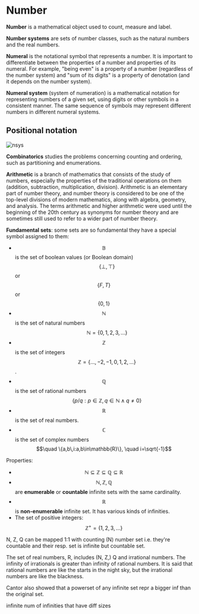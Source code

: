 # Number


**Number** is a mathematical object used to count, measure and label.

**Number systems** are sets of number classes, such as the natural numbers and the real numbers.

**Numeral** is the notational symbol that represents a number. It is important to differentiate between the properties of a number and properties of its numeral. For example, "being even" is a property of a number (regardless of the number system) and "sum of its digits" is a property of denotation (and it depends on the number system).

**Numeral system** (system of numeration) is a mathematical notation for representing numbers of a given set, using digits or other symbols in a consistent manner. The same sequence of symbols may represent different numbers in different numeral systems.


## Positional notation
![nsys][nsys]

[nsys]: https://upload.wikimedia.org/wikipedia/commons/thumb/7/78/Positional_notation_glossary-en.svg/800px-Positional_notation_glossary-en.svg.png?1543607123569


**Combinatorics** studies the problems concerning counting and ordering, such as partitioning and enumerations.

**Arithmetic** is a branch of mathematics that consists of the study of numbers, especially the properties of the traditional operations on them (addition, subtraction, multiplication, division). Arithmetic is an elementary part of number theory, and number theory is considered to be one of the top-level divisions of modern mathematics, along with algebra, geometry, and analysis. The terms arithmetic and higher arithmetic were used until the beginning of the 20th century as synonyms for number theory and are sometimes still used to refer to a wider part of number theory.


**Fundamental sets**: some sets are so fundamental they have a special symbol assigned to them:
- $$\mathbb{B}$$ is the set of boolean values (or Boolean domain)    
  $$\quad \{\bot,\top\}$$ or $$\{F,T\}$$ or $$\{0,1\}$$
- $$\mathbb{N}$$ is the set of natural numbers     
  $$\quad \mathbb{N}=\{0,1,2,3,\dots\}$$
- $$\mathbb{Z}$$ is the set of integers     
  $$\quad \mathbb{Z}=\{\dots,-2,-1,0,1,2,\dots\}$$.     
- $$\mathbb{Q}$$ is the set of rational numbers     
  $$\quad \{p/q : p \in\mathbb{Z}, q\in \mathbb{N}\land q\neq 0\}$$
- $$\mathbb{R}$$ is the set of real numbers.
- $$\mathbb{C}$$ is the set of complex numbers    
  $$\quad \{a,b\,i:a,b\in\mathbb{R}\}, \quad i=\sqrt{-1}$$

Properties:
- $$\mathbb{N}\subseteq \mathbb{Z}\subseteq \mathbb{Q}\subseteq \mathbb{R}$$
- $$\mathbb{N}, \mathbb{Z}, \mathbb{Q}$$ are __enumerable__ or **countable** infinite sets with the same cardinality. 
- $$\mathbb{R}$$ is __non-enumerable__ infinite set. It has various kinds of infinities.
- The set of positive integers: $$\mathbb{Z^+}=\{1,2,3,\dots\}$$


N, Z, Q can be mapped 1:1 with counting (N) number set i.e. they're countable and their resp. set is infinite but countable set.

The set of real numbers, R, includes (N, Z,) Q and irrational numbers.
The infinity of irrationals is greater than infinity of rational numbers.
It is said that rational numbers are like the starts in the night sky, but the irrational numbers are like the blackness.

Cantor also showed that a powerset of any infinite set repr a bigger inf than the original set.

infinite num of infinities that have diff sizes
